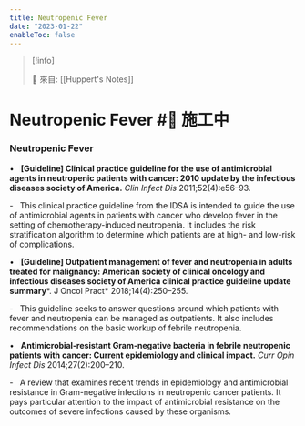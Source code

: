 ```yaml
---
title: Neutropenic Fever
date: "2023-01-22"
enableToc: false
---
```


> [!info]
>
> 🌱 來自: [[Huppert's Notes]]

# Neutropenic Fever #🚧 施工中

### Neutropenic Fever

•   **\[Guideline\] Clinical practice guideline for the use of antimicrobial agents in neutropenic patients with cancer: 2010 update by the infectious diseases society of America.** *Clin Infect Dis* 2011;52(4):e56–93.

-   This clinical practice guideline from the IDSA is intended to guide the use of antimicrobial agents in patients with cancer who develop fever in the setting of chemotherapy-induced neutropenia. It includes the risk stratification algorithm to determine which patients are at high- and low-risk of complications.

•   **\[Guideline\] Outpatient management of fever and neutropenia in adults treated for malignancy: American society of clinical oncology and infectious diseases society of America clinical practice guideline update summary***. J Oncol Pract* 2018;14(4):250–255.

-   This guideline seeks to answer questions around which patients with fever and neutropenia can be managed as outpatients. It also includes recommendations on the basic workup of febrile neutropenia.

•   **Antimicrobial-resistant Gram-negative bacteria in febrile neutropenic patients with cancer: Current epidemiology and clinical impact.** *Curr Opin Infect Dis* 2014;27(2):200–210.

-   A review that examines recent trends in epidemiology and antimicrobial resistance in Gram-negative infections in neutropenic cancer patients. It pays particular attention to the impact of antimicrobial resistance on the outcomes of severe infections caused by these organisms.

